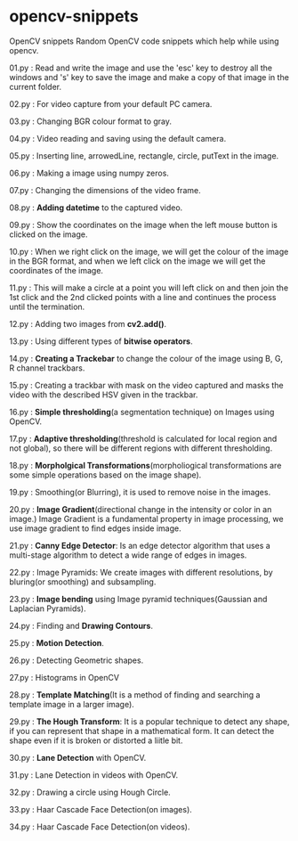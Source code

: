 # opencv-snippets
OpenCV snippets
Random OpenCV code snippets which help while using opencv.

01.py : Read and write the image and use the 'esc' key to destroy all the windows and 's' key to save the image and make a copy of that image in the current folder.

02.py : For video capture from your default PC camera.

03.py : Changing BGR colour format to gray.

04.py : Video reading and saving using the default camera.

05.py : Inserting line, arrowedLine, rectangle, circle, putText in the image.

06.py : Making a image using numpy zeros.

07.py : Changing the dimensions of the video frame.

08.py : __Adding datetime__ to the captured video.

09.py : Show the coordinates on the image when the left mouse button is clicked on the image.

10.py : When we right click on the image, we will get the colour of the image in the BGR format, and when we left click on the image we will get the coordinates of the image.

11.py : This will make a circle at a point you will left click on and then join the 1st click and the 2nd clicked points with a line and continues the process until the termination.

12.py : Adding two images from __cv2.add()__.

13.py : Using different types of __bitwise operators__.

14.py : __Creating a Trackebar__ to change the colour of the image using B, G, R channel trackbars.

15.py : Creating a trackbar with mask on the video captured and masks the video with the described HSV given in the trackbar.

16.py : __Simple thresholding__(a segmentation technique) on Images using OpenCV.

17.py : __Adaptive thresholding__(threshold is calculated for local region and not global), so there will be different regions with different thresholding.

18.py : __Morpholgical Transformations__(morpholiogical transformations are some simple operations based on the image shape).

19.py : Smoothing(or Blurring), it is used to remove noise in the images.

20.py : __Image Gradient__(directional change in the intensity or color in an image.) Image Gradient is a fundamental property in image processing, we use image gradient to find edges inside image.

21.py : __Canny Edge Detector__: Is an edge detector algorithm that uses a multi-stage algorithm to detect a wide range of edges in images.

22.py : Image Pyramids: We create images with different resolutions, by bluring(or smoothing) and subsampling.

23.py : __Image bending__ using Image pyramid techniques(Gaussian and Laplacian Pyramids).

24.py : Finding and __Drawing Contours__.

25.py : __Motion Detection__.

26.py : Detecting Geometric shapes.

27.py : Histograms in OpenCV

28.py : __Template Matching__(It is a method of finding and searching a template image in a larger image).

29.py : __The Hough Transform__: It is a popular technique to detect any shape, if you can represent that shape in a mathematical form. It can detect the shape even if it is broken or distorted a liitle bit.

30.py : __Lane Detection__ with OpenCV.

31.py : Lane Detection in videos with OpenCV.

32.py : Drawing a circle using Hough Circle.

33.py : Haar Cascade Face Detection(on images).

34.py : Haar Cascade Face Detection(on videos).

